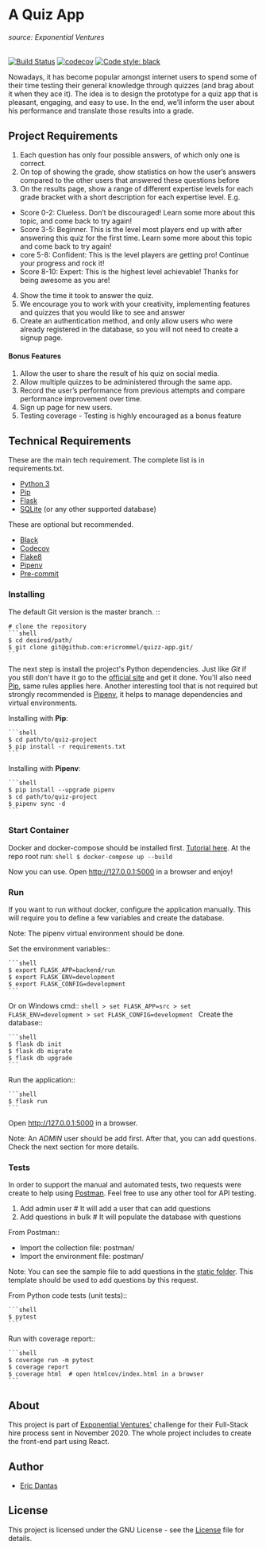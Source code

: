 # A Quiz App
###### source: Exponential Ventures
[![Build Status](https://travis-ci.com/ericrommel/quizz-app.svg?branch=master)](https://travis-ci.com/github/ericrommel/quizz-app)
[![codecov](https://codecov.io/gh/ericrommel/quizz-app/branch/master/graph/badge.svg)](https://codecov.io/gh/ericrommel/quizz-app)
[![Code style: black](https://img.shields.io/badge/code%20style-black-000000.svg)](https://github.com/ambv/black)


Nowadays, it has become popular amongst internet users to spend some of their time
testing their general knowledge through quizzes (and brag about it when they ace it). The idea
is to design the prototype for a quiz app that is pleasant, engaging, and easy to use. In the end,
we’ll inform the user about his performance and translate those results into a grade.


## Project Requirements

1. Each question has only four possible answers, of which only one is correct.
2. On top of showing the grade, show statistics on how the user’s answers compared to the
other users that answered these questions before
3. On the results page, show a range of different expertise levels for each grade bracket
with a short description for each expertise level. E.g.
- Score 0-2: Clueless. Don’t be discouraged! Learn some more about this topic,
and come back to try again!
- Score 3-5: Beginner. This is the level most players end up with after answering
this quiz for the first time. Learn some more about this topic and come back to try
again!
- core 5-8: Confident: This is the level players are getting pro! Continue your
progress and rock it!
- Score 8-10: Expert: This is the highest level achievable! Thanks for being
awesome as you are!
4. Show the time it took to answer the quiz.
5. We encourage you to work with your creativity, implementing features and quizzes that
you would like to see and answer
6. Create an authentication method, and only allow users who were already registered in
the database, so you will not need to create a signup page.

#### Bonus Features

1. Allow the user to share the result of his quiz on social media.
2. Allow multiple quizzes to be administered through the same app.
3. Record the user’s performance from previous attempts and compare performance
improvement over time.
4. Sign up page for new users.
5. Testing coverage - Testing is highly encouraged as a bonus feature


## Technical Requirements

These are the main tech requirement. The complete list is in requirements.txt.
- [Python 3](http://python.org/)
- [Pip](https://pip.pypa.io/)
- [Flask](https://flask.palletsprojects.com/)
- [SQLite](http://sqlite.org/) (or any other supported database)

These are optional but recommended.

- [Black](http://black.readthedocs.io/)
- [Codecov](http://codecov.io/)
- [Flake8](http://flake8.pycqa.org/)
- [Pipenv](http://pipenv.readthedocs.io)
- [Pre-commit](http://pre-commit.com/)


### Installing

The default Git version is the master branch. ::

    # clone the repository
    ```shell
    $ cd desired/path/
    $ git clone git@github.com:ericrommel/quizz-app.git/
    ```

The next step is install the project's Python dependencies. Just like _Git_ if you still don't have it go to the [official site](http://python.org/) and get it done. You'll also need [Pip](https://pip.pypa.io/), same rules applies here. Another interesting tool that is not required but strongly recommended is [Pipenv](http://pipenv.readthedocs.io), it helps to manage dependencies and virtual environments.

Installing with **Pip**:

    ```shell
    $ cd path/to/quiz-project
    $ pip install -r requirements.txt
    ```

Installing with **Pipenv**:

    ```shell
    $ pip install --upgrade pipenv
    $ cd path/to/quiz-project
    $ pipenv sync -d
    ```

### Start Container

Docker and docker-compose should be installed first. [Tutorial here](https://docs.docker.com/install/).
At the repo root run:
    ```shell
    $ docker-compose up --build
    ```

Now you can use. Open http://127.0.0.1:5000 in a browser and enjoy!


### Run
If you want to run without docker, configure the application manually. This will require you to define a few variables and create the database.

Note: The pipenv virtual environment should be done.

Set the environment variables::

    ```shell
    $ export FLASK_APP=backend/run
    $ export FLASK_ENV=development
    $ export FLASK_CONFIG=development
    ```

Or on Windows cmd::
    ```shell
    > set FLASK_APP=src
    > set FLASK_ENV=development
    > set FLASK_CONFIG=development
    ```
Create the database::

    ```shell
    $ flask db init
    $ flask db migrate
    $ flask db upgrade
    ```

Run the application::

    ```shell
    $ flask run
    ```

Open http://127.0.0.1:5000 in a browser.

Note: An *ADMIN* user should be add first. After that, you can add questions. Check the next section for more details.

### Tests
In order to support the manual and automated tests, two requests were create to help using [Postman](https://www.postman.com/).
Feel free to use any other tool for API testing.
1. Add admin user  # It will add a user that can add questions
2. Add questions in bulk  # It will populate the database with questions

From Postman::
- Import the collection file: postman/
- Import the environment file: postman/

Note: You can see the sample file to add questions in the [static folder](https://github.com/ericrommel/quizz-app/blob/master/backend/src/static/sample_questions.xlsx). This template should be used to add questions by this request.

From Python code tests (unit tests)::

    ```shell
    $ pytest
    ```

Run with coverage report::

    ```shell
    $ coverage run -m pytest
    $ coverage report
    $ coverage html  # open htmlcov/index.html in a browser
    ```

## About

This project is part of [Exponential Ventures'](http://www.exponentialventures.com) challenge for their Full-Stack
hire process sent in November 2020. The whole project includes to create the front-end part using React.

## Author

- [Eric Dantas](https://github.com/ericrommel)

## License

This project is licensed under the GNU License - see the [License](./LICENSE) file for details.
